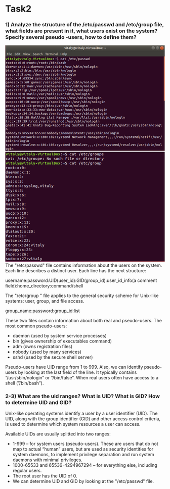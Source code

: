 # Task2
### 1) Analyze the structure of the /etc/passwd and /etc/group file, what fields are present in it, what users exist on the system? Specify several pseudo -users, how to define them?
![](Images/4.2.1_1.png)
![](Images/4.2.1_2.png)
The "/etc/passwd" file contains information about the users on the system. Each line describes a distinct user. Each line has the next structure:

username:password:UID(user_id):GID(group_id):user_id_info(a comment field):home_directory:command/shell

The "/etc/group " file applies to the general security scheme for Unix-like systems: user, group, and file access.

group_name:password:group_id:list

These two files contain information about both real and pseudo-users. The most common pseudo-users:

  - daemon (used by system service processes)
  - bin (gives ownership of executables command)
  - adm (owns registration files)
  - nobody (used by many services)
  - sshd (used by the secure shell server)

Pseudo-users have UID range from 1 to 999. Also, we can identify pseudo-users by looking at the last field of the line. It typically contains “/usr/sbin/nologin” or “/bin/false”. When real users often have access to a shell (”/bin/bash”).
### 2-3) What are the uid ranges? What is UID? What is GID? How to determine UID and GID?

Unix-like operating systems identify a user by a user identifier (UID). The UID, along with the group identifier (GID) and other access control criteria, is used to determine which system resources a user can access.

Available UIDs are usually splitted into two ranges:

 - 1-999 – for system users (pseudo-users). These are users that do not map to actual “human” users, but are used as security identities for system daemons,    to implement privilege separation and run system daemons with minimal privileges.
 - 1000-65533 and 65536-4294967294 – for everything else, including regular users.
 - The root user has the UID of 0.
 - We can determine UID and GID by looking at the "/etc/passwd" file.



